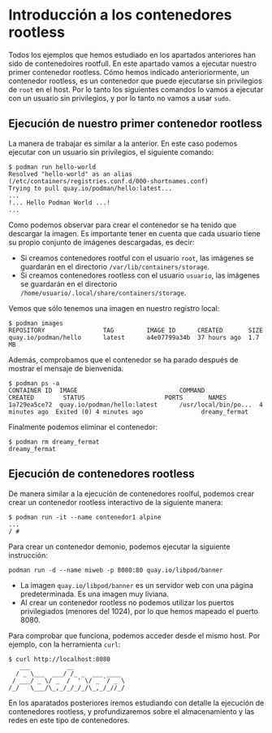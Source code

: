 # Introducción a los contenedores rootless

Todos los ejemplos que hemos estudiado en los apartados anteriores han sido de contenedoires rootfull. En este apartado vamos a ejecutar nuestro primer contenedor rootless. Cómo hemos indicado anterioriormente, un contenedor rootless, es un contenedor que puede ejecutarse sin privilegios de `root` en el host. Por lo tanto los siguientes comandos lo vamos a ejecutar con un usuario sin privilegios, y por lo tanto no vamos a usar `sudo`.

## Ejecución de nuestro primer contenedor rootless

La manera de trabajar es similar a la anterior. En este caso podemos ejecutar con un usuario sin privilegios, el siguiente comando:

```
$ podman run hello-world
Resolved "hello-world" as an alias (/etc/containers/registries.conf.d/000-shortnames.conf)
Trying to pull quay.io/podman/hello:latest...
...
!... Hello Podman World ...!
...
```

Como podemos observar para crear el contenedor se ha tenido que descargar la imagen. Es importante tener en cuenta que cada usuario tiene su propio conjunto de imágenes descargadas, es decir:

* Si creamos contenedores rootful con el usuario `root`, las imágenes se guardarán en el directorio `/var/lib/containers/storage`.
* Si creamos contenedores rootless con el usuario `usuario`, las imágenes se guardarán en el directorio `/home/usuario/.local/share/containers/storage`.

Vemos que sólo tenemos una imagen en nuestro registro local:

```
$ podman images
REPOSITORY                TAG         IMAGE ID      CREATED       SIZE
quay.io/podman/hello      latest      a4e07799a34b  37 hours ago  1.7 MB
```

Además, comprobamos que el contenedor se ha parado después de mostrar el mensaje de bienvenida.

```
$ podman ps -a
CONTAINER ID  IMAGE                            COMMAND               CREATED        STATUS                      PORTS       NAMES
1a729ea5ce72  quay.io/podman/hello:latest      /usr/local/bin/po...  4 minutes ago  Exited (0) 4 minutes ago                dreamy_fermat
```

Finalmente podemos eliminar el contenedor:

```
$ podman rm dreamy_fermat
dreamy_fermat
```

## Ejecución de contenedores rootless

De manera similar a la ejecución de contenedores roolful, podemos crear crear un contenedor rootless interactivo de la siguiente manera:

```
$ podman run -it --name contenedor1 alpine
...
/ #
```

Para crear un contenedor demonio, podemos ejecutar la siguiente instrucción:

```
podman run -d --name miweb -p 8080:80 quay.io/libpod/banner
```

* La imagen `quay.io/libpod/banner` es un servidor web con una página predeterminada. Es una imagen muy liviana.
* Al crear un contenedor rootless no podemos utilizar los puertos privilegiados (menores del 1024), por lo que hemos mapeado el puerto 8080.

Para comprobar que funciona, podemos acceder desde el mismo host. Por ejemplo, con la herramienta `curl`:

```
$ curl http://localhost:8080
   ___          __              
  / _ \___  ___/ /_ _  ___ ____ 
 / ___/ _ \/ _  /  ' \/ _ `/ _ \
/_/   \___/\_,_/_/_/_/\_,_/_//_/

```

En los aparatados posteriores iremos estudiando con detalle la ejecución de contenedores rootless, y profundizaremos sobre el almacenamiento y las redes en este tipo de contenedores.